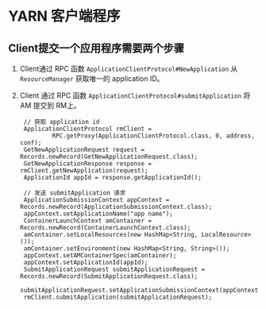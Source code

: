 # YARN 客户端程序 #

## Client提交一个应用程序需要两个步骤 ##

1. Client通过 RPC 函数 `ApplicationClientProtocol#NewApplication` 从 `ResourceManager` 获取唯一的 application ID。
2. Client 通过 RPC 函数 `ApplicationClientProtocol#submitApplication` 将 AM 提交到 RM上。

		// 获取 application id
		ApplicationClientProtocol rmClient = 
				RPC.getProxy(ApplicationClientProtocol.class, 0, address, conf);
		GetNewApplicationRequest request = Records.newRecord(GetNewApplicationRequest.class);
		GetNewApplicationResponse response = rmClient.getNewApplication(request);
		ApplicationId appId = response.getApplicationId();
		
		// 发送 submitApplication 请求
		ApplicationSubmissionContext appContext = Records.newRecord(ApplicationSubmissionContext.class);
		appContext.setApplicationName("app name");
		ContainerLaunchContext amContainer = Records.newRecord(ContainerLaunchContext.class);
		amContainer.setLocalResources(new HashMap<String, LocalResource>());
		amContainer.setEnvironment(new HashMap<String, String>());
		appContext.setAMContainerSpec(amContainer);
		appContext.setApplicationId(appId);
		SubmitApplicationRequest submitApplicationRequest = Records.newRecord(SubmitApplicationRequest.class);
		submitApplicationRequest.setApplicationSubmissionContext(appContext);
		rmClient.submitApplication(submitApplicationRequest);

